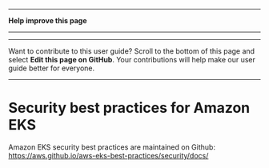 --------

 **Help improve this page** 

--------

--------

Want to contribute to this user guide? Scroll to the bottom of this page and select **Edit this page on GitHub**\. Your contributions will help make our user guide better for everyone\.

--------

# Security best practices for Amazon EKS<a name="security-best-practices"></a>

Amazon EKS security best practices are maintained on Github: [https://aws\.github\.io/aws\-eks\-best\-practices/security/docs/](https://aws.github.io/aws-eks-best-practices/security/docs/) 